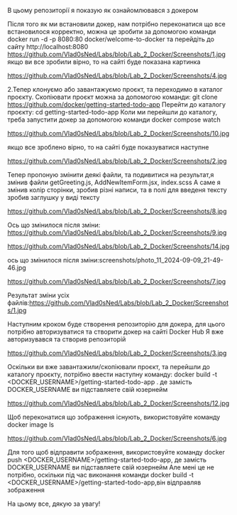 В цьому репозиторії я показую як ознайомлювався з докером

Після того як ми встановили докер, нам потрібно переконатися що все встановилося корректно, можна це зробити за допомогою команди docker run -d -p 8080:80 docker/welcome-to-docker та перейдіть до сайту http://localhost:8080
https://github.com/Vlad0sNed/Labs/blob/Lab_2_Docker/Screenshots/1.jpg
якщо ви все зробили вірно, то на сайті буде показана картинка

https://github.com/Vlad0sNed/Labs/blob/Lab_2_Docker/Screenshots/4.jpg

2.Тепер клонуємо або завантажуємо проєкт, та переходимо в каталог проєкту. Скопіювати проєкт можна за допомогою команди: git clone https://github.com/docker/getting-started-todo-app Перейти до каталогу проєкту: cd getting-started-todo-app Коли ми перейшли до каталогу, треба запустити докер за допомогою команди docker compose watch

https://github.com/Vlad0sNed/Labs/blob/Lab_2_Docker/Screenshots/10.jpg

якщо все зроблено вірно, то на сайті буде показуватися наступне

https://github.com/Vlad0sNed/Labs/blob/Lab_2_Docker/Screenshots/2.jpg

Тепер пропоную змінити деякі файли, та подивитися на результат,я змінив файли getGreeting.js, AddNewItemForm.jsx, index.scss А саме я змінив колір сторінки, зробив різні написи, та в полі для введеня тексту зробив заглушку у виді тексту

https://github.com/Vlad0sNed/Labs/blob/Lab_2_Docker/Screenshots/8.jpg

Ось що змінилося після зміни: https://github.com/Vlad0sNed/Labs/blob/Lab_2_Docker/Screenshots/9.jpg

https://github.com/Vlad0sNed/Labs/blob/Lab_2_Docker/Screenshots/14.jpg

ось що змінилося після зміни:screenshots/photo_11_2024-09-09_21-49-46.jpg

https://github.com/Vlad0sNed/Labs/blob/Lab_2_Docker/Screenshots/7.jpg

Результат зміни усіх файлів:https://github.com/Vlad0sNed/Labs/blob/Lab_2_Docker/Screenshots/1.jpg

Наступним кроком буде створення репозиторію для докера, для цього потрібно авторизуватися та створити докер на сайті Docker Hub Я вже авторизувався та створив репозиторій

https://github.com/Vlad0sNed/Labs/blob/Lab_2_Docker/Screenshots/3.jpg

Оскільки ви вже завантажили/скопіювали проєкт, та перейшли до каталогу проєкту, потрібно ввести наступну команду: docker build -t <DOCKER_USERNAME>/getting-started-todo-app . де замість DOCKER_USERNAME ви підставляете свій юзернейм

https://github.com/Vlad0sNed/Labs/blob/Lab_2_Docker/Screenshots/12.jpg

Щоб переконатися що зображення існують, використовуйте команду docker image ls

https://github.com/Vlad0sNed/Labs/blob/Lab_2_Docker/Screenshots/6.jpg

Для того щоб відправити зображення, використовуйте команду docker push <DOCKER_USERNAME>/getting-started-todo-app, де замість DOCKER_USERNAME ви підставляете свій юзернейм Але мені це не потрібно, оскільки під час виконання команди docker build -t <DOCKER_USERNAME>/getting-started-todo-app,він відправляв зображення

На цьому все, дякую за увагу!
